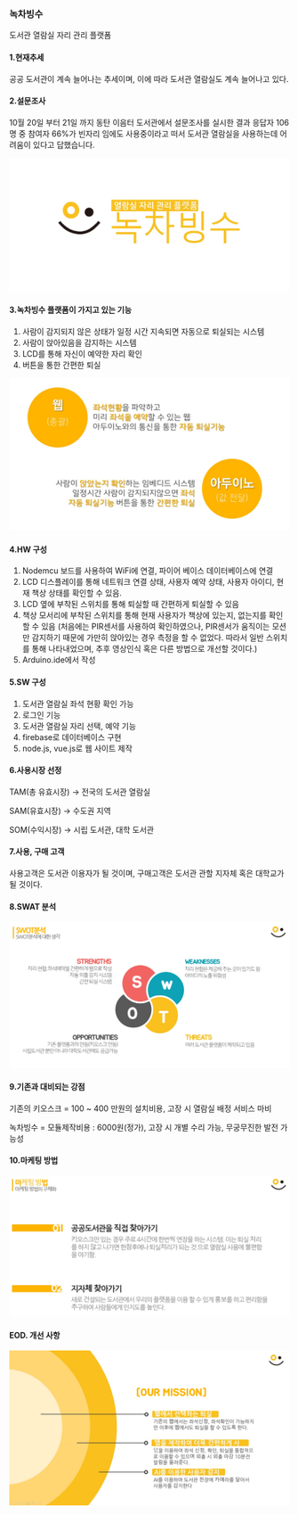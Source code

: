 ### 녹차빙수

도서관 열람실 자리 관리 플랫폼

#### 1.현재추세

공공 도서관이 계속 늘어나는 추세이며, 이에 따라 도서관 열람실도 계속 늘어나고 있다.

####  2.설문조사

10월 20일 부터 21일 까지 동탄 이음터 도서관에서 설문조사를 실시한 결과 응답자 106명 중 참여자 66%가 빈자리 임에도 사용중이라고 떠서 도서관 열람실을 사용하는데 어려움이 있다고 답했습니다.

<img src="./img/Logo.jpg">

#### 3.녹차빙수 플랫폼이 가지고 있는 기능

1. 사람이 감지되지 않은 상태가 일정 시간 지속되면 자동으로 퇴실되는 시스템
2. 사람이 앉아있음을 감지하는 시스템
3. LCD를 통해 자신이 예약한 자리 확인
4. 버튼을 통한 간편한 퇴실



<img src="./img/skill.jpg">

#### 4.HW 구성

1. Nodemcu 보드를 사용하여 WiFi에 연결, 파이어 베이스 데이터베이스에 연결
2. LCD 디스플레이를 통해 네트워크 연결 상태, 사용자 예약 상태, 사용자 아이디, 현재 책상 상태를 확인할 수 있음.
3. LCD 옆에 부착된 스위치를 통해 퇴실할 때 간편하게 퇴실할 수 있음
4. 책상 모서리에 부착된 스위치를 통해 현재 사용자가 책상에 있는지, 없는지를 확인할 수 있음 (처음에는 PIR센서를 사용하여 확인하였으나, PIR센서가 움직이는 모션만 감지하기 때문에 가만히 앉아있는 경우 측정을 할 수 없었다. 따라서 일반 스위치를 통해 나타내었으며, 추후 영상인식 혹은 다른 방법으로 개선할 것이다.)
5. Arduino.ide에서 작성

#### 5.SW 구성

1. 도서관 열람실 좌석 현황 확인 가능
2. 로그인 기능
3. 도서관 열람실 자리 선택, 예약 기능
4. firebase로 데이터베이스 구현
5. node.js, vue.js로 웹 사이트 제작

#### 6.사용시장 선정
TAM(총 유효시장) -> 전국의 도서관 열람실

SAM(유효시장) -> 수도권 지역

SOM(수익시장) -> 시립 도서관, 대학 도서관

#### 7.사용, 구매 고객

사용고객은 도서관 이용자가 될 것이며, 구매고객은 도서관 관할 지자체 혹은 대학교가 될 것이다.

#### 8.SWAT 분석

<img src="./img/SWAT.jpg">

#### 9.기존과 대비되는 강점

기존의 키오스크 = 100 ~ 400 만원의 설치비용, 고장 시 열람실 배정 서비스 마비

녹차빙수 = 모듈제작비용 : 6000원(정가), 고장 시 개별 수리 가능, 무궁무진한 발전 가능성



#### 10.마케팅 방법

<img src="./img/Marketing.jpg">



#### EOD. 개선 사항

<img src="./img/mission.jpg">